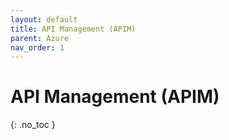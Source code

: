 ```yaml
---
layout: default
title: API Management (APIM)
parent: Azure
nav_order: 1
---
```


# API Management (APIM)
{: .no_toc }
